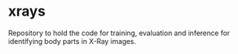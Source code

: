 # xrays
Repository to hold the code for training, evaluation and inference for identifying body parts in X-Ray images.
